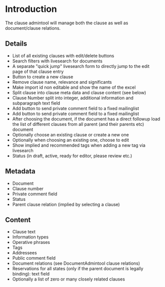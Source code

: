 # Introduction #

The clause admintool will manage both the clause as well as document/clause relations.

## Details ##

  * List of all existing clauses with edit/delete buttons
  * Search filters with livesearch for documents
  * A separate "quick jump" livesearch form to directly jump to the edit page of that clause entry
  * Button to create a new clause
  * Remove clause name, relevance and significants
  * Make import id non editable and show the name of the excel
  * Split clause into clause meta data and clause content (see below)
  * Clause Number split into integer, additional information and subparagraph text field
  * Add button to send private comment field to a fixed mailinglist
  * Add button to send private comment field to a fixed mailinglist
  * After choosing the document, if the document has a direct followup load the list of different clauses from all parent (and their parents etc) document
  * Optionally choose an existing clause or create a new one
  * Optionally when choosing an existing one, choose to edit
  * Show implied and recommended tags when adding a new tag via livesearch
  * Status (in draft, active, ready for editor, please review etc.)

## Metadata ##

  * Document
  * Clause number
  * Private comment field
  * Status
  * Parent clause relation (implied by selecting a clause)

## Content ##

  * Clause text
  * Information types
  * Operative phrases
  * Tags
  * Addressees
  * Public comment field
  * Document relations (see DocumentAdmintool clause relations)
  * Reservations for all states (only if the parent document is legally binding): text field
  * Optionally a list of zero or many closely related clauses